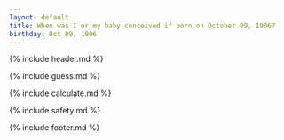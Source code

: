 ```yaml
---
layout: default
title: When was I or my baby conceived if born on October 09, 1906?
birthday: Oct 09, 1906
---
```


{% include header.md %}

{% include guess.md %}

{% include calculate.md %}

{% include safety.md %}

{% include footer.md %}



